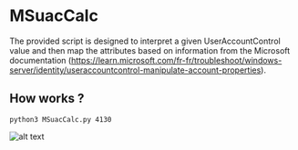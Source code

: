 # MSuacCalc

The provided script is designed to interpret a given UserAccountControl value and then map the attributes based on information from the Microsoft documentation (https://learn.microsoft.com/fr-fr/troubleshoot/windows-server/identity/useraccountcontrol-manipulate-account-properties).

## How works ?
    python3 MSuacCalc.py 4130
![alt text](https://raw.githubusercontent.com/CobblePot59/ms-uac_calc/main/pictures/ms-uac_calc.png)

